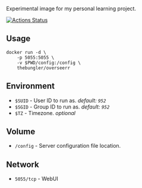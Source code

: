 Experimental image for my personal learning project.

[![Actions Status](https://github.com/thebungler/docker-overseerr/workflows/Docker%20Build/badge.svg)](https://github.com/thebungler/overseerr/actions)

## Usage

```shell
docker run -d \
    -p 5055:5055 \
    -v $PWD/config:/config \
    thebungler/overseerr
```

## Environment

- `$SUID`         - User ID to run as. _default: `952`_
- `$SGID`         - Group ID to run as. _default: `952`_
- `$TZ`           - Timezone. _optional_

## Volume

- `/config`       - Server configuration file location.

## Network

- `5055/tcp`      - WebUI
